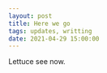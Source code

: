 ```yaml
---
layout: post
title: Here we go
tags: updates, writting
date: 2021-04-29 15:00:00
---
```

Lettuce see now. 
